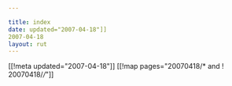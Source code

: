 ```yaml
---

title: index
date: updated="2007-04-18"]]
2007-04-18
layout: rut
---
```


[[!meta updated="2007-04-18"]]
[[!map pages="20070418/* and ! 20070418/*/*"]]
